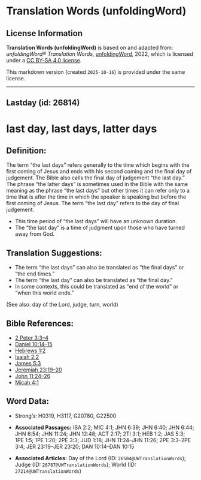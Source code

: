# Translation Words (unfoldingWord)

## License Information

**Translation Words (unfoldingWord)** is based on and adapted from: _unfoldingWord® Translation Words_, [unfoldingWord](https://unfoldingword.org/utw), 2022, which is licensed under a [CC BY-SA 4.0 license](https://creativecommons.org/licenses/by-sa/4.0/legalcode.en).

This markdown version (created `2025-10-16`) is provided under the same license.



--------------------------------

## Lastday (id: 26814)

last day, last days, latter days
================================

Definition:
-----------

The term “the last days” refers generally to the time which begins with the first coming of Jesus and ends with his second coming and the final day of judgement. The Bible also calls the final day of judgement “the last day.” The phrase “the latter days” is sometimes used in the Bible with the same meaning as the phrase “the last days” but other times it can refer only to a time that is after the time in which the speaker is speaking but before the first coming of Jesus. The term “the last day” refers to the day of final judgement.

* This time period of “the last days” will have an unknown duration.
* The “the last day” is a time of judgment upon those who have turned away from God.

Translation Suggestions:
------------------------

* The term “the last days” can also be translated as “the final days” or “the end times.”
* The term “the last day” can also be translated as “the final day.”
* In some contexts, this could be translated as “end of the world” or “when this world ends.”

(See also: day of the Lord, judge, turn, world)

Bible References:
-----------------

* [2 Peter 3:3–4](https://ref.ly/2Pet3:3-2Pet3:4)
* [Daniel 10:14–15](https://ref.ly/Dan10:14-Dan10:15)
* [Hebrews 1:2](https://ref.ly/Heb1:2)
* [Isaiah 2:2](https://ref.ly/Isa2:2)
* [James 5:3](https://ref.ly/Jas5:3)
* [Jeremiah 23:19–20](https://ref.ly/Jer23:19-Jer23:20)
* [John 11:24–26](https://ref.ly/John11:24-John11:26)
* [Micah 4:1](https://ref.ly/Mic4:1)

Word Data:
----------

* Strong’s: H0319, H3117, G20780, G22500

* **Associated Passages:** ISA 2:2; MIC 4:1; JHN 6:39; JHN 6:40; JHN 6:44; JHN 6:54; JHN 11:24; JHN 12:48; ACT 2:17; 2TI 3:1; HEB 1:2; JAS 5:3; 1PE 1:5; 1PE 1:20; 2PE 3:3; JUD 1:18; JHN 11:24–JHN 11:26; 2PE 3:3–2PE 3:4; JER 23:19–JER 23:20; DAN 10:14–DAN 10:15
* **Associated Articles:** Day of the Lord (ID: `26504@UWTranslationWords`); Judge (ID: `26787@UWTranslationWords`); World (ID: `27214@UWTranslationWords`)

